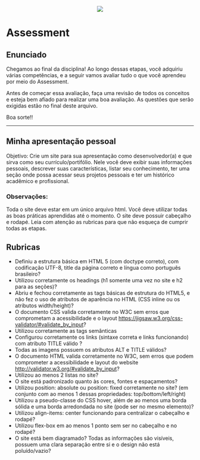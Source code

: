 <p align="center">
    <img src="https://www.infnet.edu.br/infnet/wp-content/themes/infnet.homepage//assets/img/LogoInfnetRodape.png"/>
</p>

# Assessment

## Enunciado

Chegamos ao final da disciplina! Ao longo dessas etapas, você adquiriu várias competências, e a seguir vamos avaliar tudo o que você aprendeu por meio do Assessment.

Antes de começar essa avaliação, faça uma revisão de todos os conceitos e esteja bem afiado para realizar uma boa avaliação. As questões que serão exigidas estão no final deste arquivo.

Boa sorte!!

________________________________________________________________

## Minha apresentação pessoal

Objetivo: Crie um site para sua apresentação como desenvolvedor(a) e que sirva como seu currículo/portifólio. Nele você deve exibir suas informações pessoais, descrever suas características, listar seu conhecimento, ter uma seção onde possa acessar seus projetos pessoais e ter um histórico acadêmico e profissional.

### Observações:

Toda o site deve estar em um único arquivo html. Você deve utilizar todas as boas práticas aprendidas até o momento. O site deve possuir cabeçalho e rodapé.
Leia com atenção as rubricas para que não esqueça de cumprir todas as etapas.

## Rubricas

- Definiu a estrutura básica em HTML 5 (com doctype correto), com codificação UTF-8, title da página correto e língua como português brasileiro?
- Utilizou corretamente os headings (h1 somente uma vez no site e h2 para as seções)?
- Abriu e fechou corretamente as tags básicas de estrutura do HTML5, e não fez o uso de atributos de aparência no HTML (CSS inline ou os atributos width/height)?
- O documento CSS valida corretamente no W3C sem erros que comprometam a acessibilidade e o layout https://jigsaw.w3.org/css-validator/#validate_by_input?
- Utilizou corretamente as tags semânticas
- Configurou corretamente os links (sintaxe correta e links funcionando) com atributo TITLE válido ?
- Todas as imagens possuem os atributos ALT e TITLE válidos?
- O documento HTML valida corretamente no W3C, sem erros que podem comprometer a acessibilidade e layout do website http://validator.w3.org/#validate_by_input?
- Utilizou ao menos 2 listas no site?
- O site está padronizado quanto às cores, fontes e espaçamentos?
- Utilizou position: absolute ou position: fixed corretamente no site? (em conjunto com ao menos 1 dessas propriedades: top/bottom/left/right)
- Utilizou a pseudo-classe do CSS hover, além de ao menos uma borda sólida e uma borda arredondada no site (pode ser no mesmo elemento)?
- Utilizou align-items: center funcionando para centralizar o cabeçalho e rodapé?
- Utilizou flex-box em ao menos 1 ponto sem ser no cabeçalho e no rodapé?
- O site está bem diagramado? Todas as informações são visíveis, possuem uma clara separação entre si e o design não está poluído/vazio?
